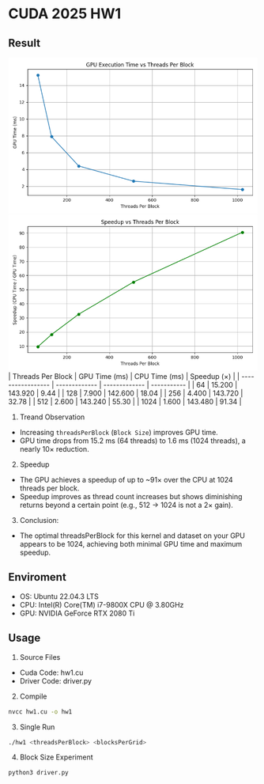 # CUDA 2025 HW1
## Result
![alt text](gpu_time_vs_threads.png)
![alt text](speedup_vs_threads.png)
| Threads Per Block | GPU Time (ms) | CPU Time (ms) | Speedup (×) |
| ----------------- | ------------- | ------------- | ----------- |
| 64                | 15.200        | 143.920       | 9.44        |
| 128               | 7.900         | 142.600       | 18.04       |
| 256               | 4.400         | 143.720       | 32.78       |
| 512               | 2.600         | 143.240       | 55.30       |
| 1024              | 1.600         | 143.480       | 91.34       |

1. Treand Observation
- Increasing `threadsPerBlock` (`Block Size`) improves GPU time.
- GPU time drops from 15.2 ms (64 threads) to 1.6 ms (1024 threads), a nearly 10× reduction.
2. Speedup
- The GPU achieves a speedup of up to ~91× over the CPU at 1024 threads per block.
- Speedup improves as thread count increases but shows diminishing returns beyond a certain point (e.g., 512 → 1024 is not a 2× gain).

3. Conclusion:
- The optimal threadsPerBlock for this kernel and dataset on your GPU appears to be 1024, achieving both minimal GPU time and maximum speedup.

## Enviroment
- OS: Ubuntu 22.04.3 LTS
- CPU: Intel(R) Core(TM) i7-9800X CPU @ 3.80GHz
- GPU: NVIDIA GeForce RTX 2080 Ti

## Usage
1. Source Files
- Cuda Code: hw1.cu
- Driver Code: driver.py

2. Compile
```bash
nvcc hw1.cu -o hw1
```
3. Single Run
```bash
./hw1 <threadsPerBlock> <blocksPerGrid>
```
4. Block Size Experiment
```
python3 driver.py
```